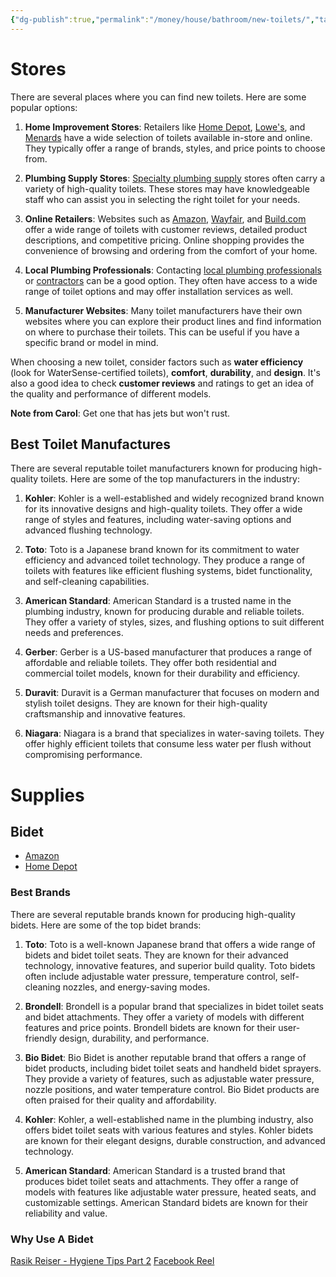 ```yaml
---
{"dg-publish":true,"permalink":"/money/house/bathroom/new-toilets/","tags":["oakmore","masterbath","guestbath"]}
---
```



# Stores

There are several places where you can find new toilets. Here are some popular options:

1. **Home Improvement Stores**: Retailers like [Home Depot](https://www.homedepot.com/s/toilets?NCNI-5), [Lowe's](https://www.lowes.com/search?searchTerm=toilets), and [Menards](https://www.menards.com/main/bath/toilets/c-5967.htm?searchTermToCategory=toilets) have a wide selection of toilets available in-store and online. They typically offer a range of brands, styles, and price points to choose from.
    
2. **Plumbing Supply Stores**: [Specialty plumbing supply](https://www.texasplumbingsupplyinc.com/searchPage.action?keyWord=toilet) stores often carry a variety of high-quality toilets. These stores may have knowledgeable staff who can assist you in selecting the right toilet for your needs.
    
3. **Online Retailers**: Websites such as [Amazon](https://www.amazon.com/s?k=toilets&crid=1YGGPRGBFSRZ5&sprefix=toilet%2Caps%2C216&ref=nb_sb_noss_1), [Wayfair](https://www.wayfair.com/keyword.php?keyword=toilets), and [Build.com](https://www.build.com/toilets/c132481?term=toilets) offer a wide range of toilets with customer reviews, detailed product descriptions, and competitive pricing. Online shopping provides the convenience of browsing and ordering from the comfort of your home.
    
4. **Local Plumbing Professionals**: Contacting [local plumbing professionals](https://www.benjaminfranklinplumbing.com/duncanville/) or [contractors](https://callmilestone.com/duncanville/plumbing/) can be a good option. They often have access to a wide range of toilet options and may offer installation services as well.
    
5. **Manufacturer Websites**: Many toilet manufacturers have their own websites where you can explore their product lines and find information on where to purchase their toilets. This can be useful if you have a specific brand or model in mind.

When choosing a new toilet, consider factors such as **water efficiency** (look for WaterSense-certified toilets), **comfort**, **durability**, and **design**. It's also a good idea to check **customer reviews** and ratings to get an idea of the quality and performance of different models.

**Note from Carol**: Get one that has jets but won't rust.

## Best Toilet Manufactures

There are several reputable toilet manufacturers known for producing high-quality toilets. Here are some of the top manufacturers in the industry:

1. **Kohler**: Kohler is a well-established and widely recognized brand known for its innovative designs and high-quality toilets. They offer a wide range of styles and features, including water-saving options and advanced flushing technology.
    
2. **Toto**: Toto is a Japanese brand known for its commitment to water efficiency and advanced toilet technology. They produce a range of toilets with features like efficient flushing systems, bidet functionality, and self-cleaning capabilities.
    
3. **American Standard**: American Standard is a trusted name in the plumbing industry, known for producing durable and reliable toilets. They offer a variety of styles, sizes, and flushing options to suit different needs and preferences.
    
4. **Gerber**: Gerber is a US-based manufacturer that produces a range of affordable and reliable toilets. They offer both residential and commercial toilet models, known for their durability and efficiency.
    
5. **Duravit**: Duravit is a German manufacturer that focuses on modern and stylish toilet designs. They are known for their high-quality craftsmanship and innovative features.
    
6. **Niagara**: Niagara is a brand that specializes in water-saving toilets. They offer highly efficient toilets that consume less water per flush without compromising performance.

# Supplies

## Bidet

- [Amazon](https://www.amazon.com/s?k=bidet&crid=1ISIHLWHLPLJC&sprefix=bide%2Caps%2C151&ref=nb_sb_noss_2)
- [Home Depot](https://www.homedepot.com/s/bideet?NCNI-5)

### Best Brands

There are several reputable brands known for producing high-quality bidets. Here are some of the top bidet brands:

1. **Toto**: Toto is a well-known Japanese brand that offers a wide range of bidets and bidet toilet seats. They are known for their advanced technology, innovative features, and superior build quality. Toto bidets often include adjustable water pressure, temperature control, self-cleaning nozzles, and energy-saving modes.
    
2. **Brondell**: Brondell is a popular brand that specializes in bidet toilet seats and bidet attachments. They offer a variety of models with different features and price points. Brondell bidets are known for their user-friendly design, durability, and performance.
    
3. **Bio Bidet**: Bio Bidet is another reputable brand that offers a range of bidet products, including bidet toilet seats and handheld bidet sprayers. They provide a variety of features, such as adjustable water pressure, nozzle positions, and water temperature control. Bio Bidet products are often praised for their quality and affordability.
    
4. **Kohler**: Kohler, a well-established name in the plumbing industry, also offers bidet toilet seats with various features and styles. Kohler bidets are known for their elegant designs, durable construction, and advanced technology.
    
5. **American Standard**: American Standard is a trusted brand that produces bidet toilet seats and attachments. They offer a range of models with features like adjustable water pressure, heated seats, and customizable settings. American Standard bidets are known for their reliability and value.

### Why Use A Bidet

[Rasik Reiser - Hygiene Tips Part 2](https://www.tiktok.com/@rasikkaiser/video/7197268115497979178?_r=1&_t=8dmIzsws0BG)
[Facebook Reel](https://www.facebook.com/reel/1186340412257038)